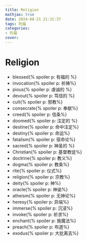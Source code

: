 ```yaml
---
title: Religion
mathjax: true
date: 2024-08-21 21:31:37
tags: 托福
categories:
- 托福
cover:
---
```


# Religion
- blessed{% spoiler p: 有福的 %}
- invocation{% spoiler p: 祈祷%}
- pious{% spoiler p: 虔诚的 %}
- devout{% spoiler p: 笃信的 %}
- cult{% spoiler p: 邪教%}
- consecrate{% spoiler p: 奉献%}
- creed{% spoiler p: 信条%}
- doomed{% spoiler p: 注定的 %}
- destine{% spoiler p: 命中注定%}
- destiny{% spoiler p: 命运%}
- fatalism{% spoiler p: 宿命论%}
- sacred{% spoiler p: 神圣的 %}
- Christian{% spoiler p: 基督教徒%}
- doctrine{% spoiler p: 教义%}
- dogma{% spoiler p: 教条%}
- rite{% spoiler p: 仪式%}
- religion{% spoiler p: 宗教%}
- deity{% spoiler p: 神%}
- oracle{% spoiler p: 神谕%}
- atheism{% spoiler p: 无神论%}
- heresy{% spoiler p: 异端%}
- immerse{% spoiler p: 沉浸%}
- invoke{% spoiler p: 祈求%}
- enchant{% spoiler p: 施魔法%}
- preach{% spoiler p: 布道%}
- exodus{% spoiler p: 大批离去%}

